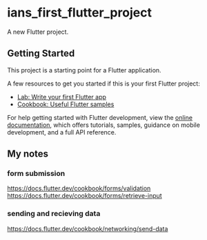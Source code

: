 # ians_first_flutter_project

A new Flutter project.

## Getting Started

This project is a starting point for a Flutter application.

A few resources to get you started if this is your first Flutter project:

- [Lab: Write your first Flutter app](https://docs.flutter.dev/get-started/codelab)
- [Cookbook: Useful Flutter samples](https://docs.flutter.dev/cookbook)

For help getting started with Flutter development, view the
[online documentation](https://docs.flutter.dev/), which offers tutorials,
samples, guidance on mobile development, and a full API reference.


## My notes 

### form submission 
https://docs.flutter.dev/cookbook/forms/validation
https://docs.flutter.dev/cookbook/forms/retrieve-input

### sending and recieving data 
https://docs.flutter.dev/cookbook/networking/send-data

